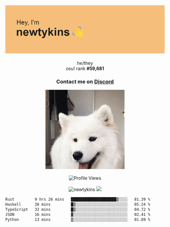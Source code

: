 <div align="center">
    <p>
        <h2>
            <img src="banner.png" alt="✨ Hey, I'm newt!">
        </h2>
        <p>
			he/they <br>
			osu! rank <strong>#<!--osu-global-rank-->59,681<!--osu-global-rank--></strong>
		</p>
		<h3>Contact me on <a href="https://discord.gg/brEhN5Y7YK">Discord</a></h3>
    </p>
    <img src="dog.gif" height="250"><br><br>
    <img src="https://komarev.com/ghpvc/?username=newtykins&style=flat-square&color=000000" alt="Profile Views">
    <br><br>
</div>

<div align="center">
	<img src="https://github-readme-stats.vercel.app/api?username=newtykins&show_icons=true&locale=en&theme=dark&hide_border=true&count_private=true&custom_title=My%20Stats&line_height=25" alt="newtykins" width="420">
    <img src="https://github-readme-streak-stats.herokuapp.com?user=newtykins&hide_border=true&date_format=M%20j%5B%2C%20Y%5D&theme=dark" width="420">
</div>

<!--START_SECTION:waka-->

```text
Rust         9 hrs 26 mins   ████████████████████▒░░░░   81.39 %
Haskell      36 mins         █▒░░░░░░░░░░░░░░░░░░░░░░░   05.24 %
TypeScript   32 mins         █▒░░░░░░░░░░░░░░░░░░░░░░░   04.72 %
JSON         16 mins         ▓░░░░░░░░░░░░░░░░░░░░░░░░   02.41 %
Python       13 mins         ▒░░░░░░░░░░░░░░░░░░░░░░░░   01.89 %
```

<!--END_SECTION:waka-->
